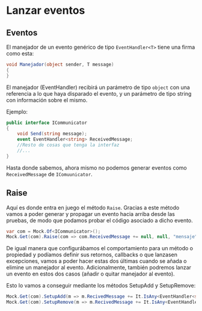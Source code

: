 # Lanzar eventos

## Eventos

El manejador de un evento genérico de tipo `EventHandler<T>` tiene una firma como esta:

```cs
void Manejador(object sender, T message)
{
}
```

El manejador (EventHandler) recibirá un parámetro de tipo `object` con una referencia a lo que haya disparado el evento, y un parámetro de tipo string con información sobre el mismo.

Ejemplo:

```cs
public interface ICommunicator
{
    void Send(string message);
    event EventHandler<string> ReceivedMessage;
    //Resto de cosas que tenga la interfaz
    //...
}
```

Hasta donde sabemos, ahora mismo no podemos generar eventos como  `ReceivedMessage` de `IComuunicator`.

## Raise

Aquí es donde entra en juego el método `Raise`. Gracias a este método vamos a poder generar y propagar un evento hacia arriba desde las pruebas, de modo que podamos probar el código asociado a dicho evento.

```cs
var com = Mock.Of<ICommunicator>();
Mock.Get(com).Raise(com => com.ReceivedMessage += null, null, "mensaje");
```

De igual manera que configurábamos el comportamiento para un método o propiedad y podíamos definir sus retornos, callbacks o que lanzasen excepciones, vamos a poder hacer estas dos últimas cuando se añada o elimine un manejador al evento. Adicionalmente, también podremos lanzar un evento en estos dos casos (añadir o quitar manejador al evento).

Esto lo vamos a conseguir mediante los métodos SetupAdd y SetupRemove:

```cs
Mock.Get(com).SetupAdd(m => m.RecivedMessage += It.IsAny<EventHandler<string>>()).Callback(() => Console.WriteLine("Added"));
Mock.Get(com).SetupRemove(m => m.RecivedMessage += It.IsAny<EventHandler<string>>()).Callback(() => Console.WriteLine("Removed"));
```
